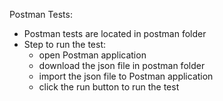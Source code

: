 Postman Tests:
 - Postman tests are located in postman folder
 - Step to run the test:
    - open Postman application
    - download the json file in postman folder
    - import the json file to Postman application
    - click the run button to run the test

